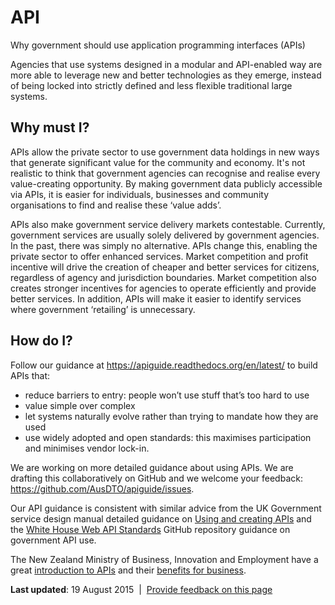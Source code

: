 API
===

Why government should use application programming interfaces (APIs)

Agencies that use systems designed in a modular and API-enabled way are more able to leverage new and better technologies as they emerge, instead of being locked into strictly defined and less flexible traditional large systems.

Why must I?
-----------

APIs allow the private sector to use government data holdings in new ways that generate significant value for the community and economy. It's not realistic to think that government agencies can recognise and realise every value-creating opportunity. By making government data publicly accessible via APIs, it is easier for individuals, businesses and community organisations to find and realise these ‘value adds’.

APIs also make government service delivery markets contestable. Currently, government services are usually solely delivered by government agencies. In the past, there was simply no alternative. APIs change this, enabling the private sector to offer enhanced services. Market competition and profit incentive will drive the creation of cheaper and better services for citizens, regardless of agency and jurisdiction boundaries. Market competition also creates stronger incentives for agencies to operate efficiently and provide better services. In addition, APIs will make it easier to identify services where government ‘retailing’ is unnecessary.

How do I?
---------

Follow our guidance at <https://apiguide.readthedocs.org/en/latest/> to build APIs that:

-   reduce barriers to entry: people won’t use stuff that’s too hard to use
-   value simple over complex
-   let systems naturally evolve rather than trying to mandate how they are used
-   use widely adopted and open standards: this maximises participation and minimises vendor lock-in.

We are working on more detailed guidance about using APIs. We are drafting this collaboratively on GitHub and we welcome your feedback: <https://github.com/AusDTO/apiguide/issues>.

Our API guidance is consistent with similar advice from the UK Government service design manual detailed guidance on [Using and creating APIs](https://www.gov.uk/service-manual/making-software/apis.html) and the [White House Web API Standards](https://github.com/WhiteHouse/api-standards) GitHub repository guidance on government API use.

The New Zealand Ministry of Business, Innovation and Employment have a great [introduction to APIs](https://api.business.govt.nz/what-api) and their [benefits for business](https://api.business.govt.nz/benefits-apis).

**Last updated**: 19 August 2015  |  [Provide feedback on this page](../../feedback%3Furl_from=UsingAPIs.html)

